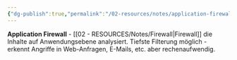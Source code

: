 ```yaml
---
{"dg-publish":true,"permalink":"/02-resources/notes/application-firewall/","tags":["firewall/typ","filter/anwendung","informatik/netzwerk/firewall","it-sicherheit"],"noteIcon":"","updated":"2025-09-10T16:35:08.000+02:00"}
---
```



**Application Firewall** - [[02 - RESOURCES/Notes/Firewall\|Firewall]] die Inhalte auf Anwendungsebene analysiert.
Tiefste Filterung möglich - erkennt Angriffe in Web-Anfragen, E-Mails, etc. aber rechenaufwendig.